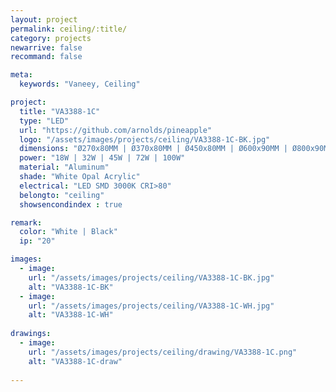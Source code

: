 ```yaml
---
layout: project
permalink: ceiling/:title/
category: projects
newarrive: false
recommand: false

meta:
  keywords: "Vaneey, Ceiling"

project:
  title: "VA3388-1C"
  type: "LED"
  url: "https://github.com/arnolds/pineapple"
  logo: "/assets/images/projects/ceiling/VA3388-1C-BK.jpg"
  dimensions: "Ø270x80MM | Ø370x80MM | Ø450x80MM | Ø600x90MM | Ø800x90MM"
  power: "18W | 32W | 45W | 72W | 100W"
  material: "Aluminum"
  shade: "White Opal Acrylic"
  electrical: "LED SMD 3000K CRI>80"
  belongto: "ceiling"
  showsencondindex : true

remark:
  color: "White | Black"
  ip: "20"

images:
  - image:
    url: "/assets/images/projects/ceiling/VA3388-1C-BK.jpg"
    alt: "VA3388-1C-BK"
  - image:
    url: "/assets/images/projects/ceiling/VA3388-1C-WH.jpg"
    alt: "VA3388-1C-WH"
      
drawings:
  - image:
    url: "/assets/images/projects/ceiling/drawing/VA3388-1C.png"
    alt: "VA3388-1C-draw"
    
---
```

